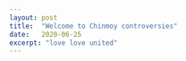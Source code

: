 ```yaml
---
layout: post
title:  "Welcome to Chinmoy controversies"
date:   2020-06-25
excerpt: "love love united"
---
```

